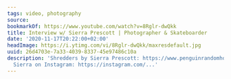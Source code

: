 ```yaml
---
tags: video, photography
source:
bookmarkOf: https://www.youtube.com/watch?v=8Rglr-dwQkk
title: Interview w/ Sierra Prescott | Photographer & Skateboarder
date: '2020-11-17T20:22:00+02:00'
headImage: https://i.ytimg.com/vi/8Rglr-dwQkk/maxresdefault.jpg
uuid: 26d4703e-7a33-4039-8337-45e97486c10a
description: 'Shredders by Sierra Prescott: https://www.penguinrandomhouse.com/books/611662/shredders-by-sierra-prescott/Follow
  Sierra on Instagram: https://instagram.com/...'
---
```


